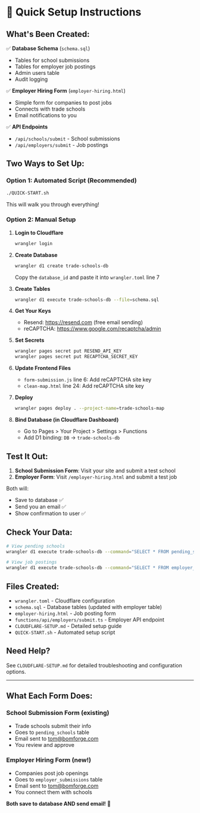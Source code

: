 # 🚀 Quick Setup Instructions

## What's Been Created:

✅ **Database Schema** (`schema.sql`)
- Tables for school submissions
- Tables for employer job postings
- Admin users table
- Audit logging

✅ **Employer Hiring Form** (`employer-hiring.html`)
- Simple form for companies to post jobs
- Connects with trade schools
- Email notifications to you

✅ **API Endpoints**
- `/api/schools/submit` - School submissions
- `/api/employers/submit` - Job postings

## Two Ways to Set Up:

### Option 1: Automated Script (Recommended)

```bash
./QUICK-START.sh
```

This will walk you through everything!

### Option 2: Manual Setup

1. **Login to Cloudflare**
   ```bash
   wrangler login
   ```

2. **Create Database**
   ```bash
   wrangler d1 create trade-schools-db
   ```
   Copy the `database_id` and paste it into `wrangler.toml` line 7

3. **Create Tables**
   ```bash
   wrangler d1 execute trade-schools-db --file=schema.sql
   ```

4. **Get Your Keys**
   - Resend: https://resend.com (free email sending)
   - reCAPTCHA: https://www.google.com/recaptcha/admin

5. **Set Secrets**
   ```bash
   wrangler pages secret put RESEND_API_KEY
   wrangler pages secret put RECAPTCHA_SECRET_KEY
   ```

6. **Update Frontend Files**
   - `form-submission.js` line 6: Add reCAPTCHA site key
   - `clean-map.html` line 24: Add reCAPTCHA site key

7. **Deploy**
   ```bash
   wrangler pages deploy . --project-name=trade-schools-map
   ```

8. **Bind Database (in Cloudflare Dashboard)**
   - Go to Pages > Your Project > Settings > Functions
   - Add D1 binding: `DB` → `trade-schools-db`

## Test It Out:

1. **School Submission Form**: Visit your site and submit a test school
2. **Employer Form**: Visit `/employer-hiring.html` and submit a test job

Both will:
- Save to database ✅
- Send you an email ✅
- Show confirmation to user ✅

## Check Your Data:

```bash
# View pending schools
wrangler d1 execute trade-schools-db --command="SELECT * FROM pending_schools"

# View job postings
wrangler d1 execute trade-schools-db --command="SELECT * FROM employer_submissions"
```

## Files Created:

- `wrangler.toml` - Cloudflare configuration
- `schema.sql` - Database tables (updated with employer table)
- `employer-hiring.html` - Job posting form
- `functions/api/employers/submit.ts` - Employer API endpoint
- `CLOUDFLARE-SETUP.md` - Detailed setup guide
- `QUICK-START.sh` - Automated setup script

## Need Help?

See `CLOUDFLARE-SETUP.md` for detailed troubleshooting and configuration options.

---

## What Each Form Does:

### School Submission Form (existing)
- Trade schools submit their info
- Goes to `pending_schools` table
- Email sent to tom@bomforge.com
- You review and approve

### Employer Hiring Form (new!)
- Companies post job openings
- Goes to `employer_submissions` table  
- Email sent to tom@bomforge.com
- You connect them with schools

**Both save to database AND send email!** 🎉





